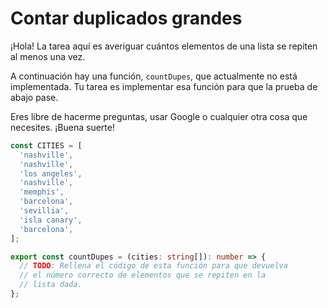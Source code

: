 # Contar duplicados grandes

¡Hola! La tarea aquí es averiguar cuántos elementos de una lista se repiten al menos una vez.

A continuación hay una función, `countDupes`, que actualmente no está implementada. Tu tarea es implementar esa función para que la prueba de abajo pase.

Eres libre de hacerme preguntas, usar Google o cualquier otra cosa que necesites. ¡Buena suerte!

```ts
const CITIES = [
  'nashville',
  'nashville',
  'los angeles',
  'nashville',
  'memphis',
  'barcelona',
  'sevillia',
  'isla canary',
  'barcelona',
];

export const countDupes = (cities: string[]): number => {
  // TODO: Rellena el código de esta función para que devuelva
  // el número correcto de elementos que se repiten en la
  // lista dada.
};
```
